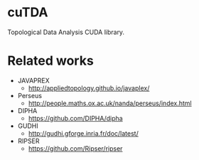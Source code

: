# cuTDA
Topological Data Analysis CUDA library.



# Related works
* JAVAPREX
  * http://appliedtopology.github.io/javaplex/
* Perseus
  * http://people.maths.ox.ac.uk/nanda/perseus/index.html
* DIPHA
  * https://github.com/DIPHA/dipha
* GUDHI
  * http://gudhi.gforge.inria.fr/doc/latest/
* RIPSER
  * https://github.com/Ripser/ripser
